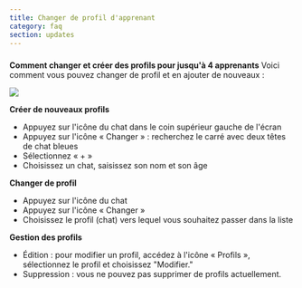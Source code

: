 ```yaml
---
title: Changer de profil d'apprenant
category: faq
section: updates
---
```

### 

**Comment changer et créer des profils pour jusqu'à 4 apprenants** 
Voici comment vous pouvez changer de profil et en ajouter de nouveaux :

![](https://help.Studycat.com/hc/article_attachments/32456628954137)

**Créer de nouveaux profils**

* Appuyez sur l'icône du chat dans le coin supérieur gauche de l'écran
* Appuyez sur l'icône « Changer » : recherchez le carré avec deux têtes de chat bleues
* Sélectionnez « \+ »
* Choisissez un chat, saisissez son nom et son âge

**Changer de profil**

* Appuyez sur l'icône du chat
* Appuyez sur l'icône « Changer »
* Choisissez le profil (chat) vers lequel vous souhaitez passer dans la liste

**Gestion des profils**

* Édition : pour modifier un profil, accédez à l'icône « Profils », sélectionnez le profil et choisissez "Modifier."
* Suppression : vous ne pouvez pas supprimer de profils actuellement.
